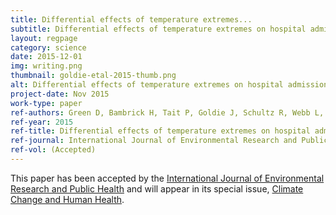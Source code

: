 ```yaml
---
title: Differential effects of temperature extremes...
subtitle: Differential effects of temperature extremes on hospital admission rates for respiratory disease between Indigenous and non-Indigenous Australians in the Northern Territory
layout: regpage
category: science
date: 2015-12-01
img: writing.png
thumbnail: goldie-etal-2015-thumb.png
alt: Differential effects of temperature extremes on hospital admission rates for respiratory disease between Indigenous and non-Indigenous Australians in the Northern Territory
project-date: Nov 2015
work-type: paper
ref-authors: Green D, Bambrick H, Tait P, Goldie J, Schultz R, Webb L, Alexander L & Pitman A
ref-year: 2015
ref-title: Differential effects of temperature extremes on hospital admission rates for respiratory disease between Indigenous and non-Indigenous Australians in the Northern Territory
ref-journal: International Journal of Environmental Research and Public Health
ref-vol: (Accepted)
---
```


This paper has been accepted by the [International Journal of Environmental Research and Public Health](http://www.mdpi.com/journal/ijerph) and will appear in its special issue, [Climate Change and Human Health](http://www.mdpi.com/journal/ijerph/special_issues/climate-change-health).
